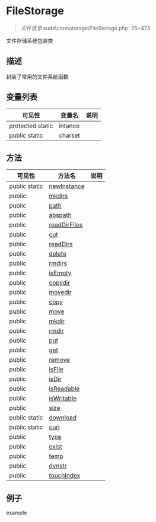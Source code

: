 #  FileStorage 

> *文件信息* suda\core\storage\FileStorage.php: 25~473


文件存储系统包装类


## 描述



封装了常用的文件系统函数


## 变量列表
| 可见性 |  变量名   | 说明 |
|--------|----|------|
| protected  static  | intance | | 
| public  static  | charset | | 

## 方法

| 可见性 | 方法名 | 说明 |
|--------|-------|------|
|  public  static|[newInstance](FileStorage/newInstance.md) |  |
|  public  |[mkdirs](FileStorage/mkdirs.md) |  |
|  public  |[path](FileStorage/path.md) |  |
|  public  |[abspath](FileStorage/abspath.md) |  |
|  public  |[readDirFiles](FileStorage/readDirFiles.md) |  |
|  public  |[cut](FileStorage/cut.md) |  |
|  public  |[readDirs](FileStorage/readDirs.md) |  |
|  public  |[delete](FileStorage/delete.md) |  |
|  public  |[rmdirs](FileStorage/rmdirs.md) |  |
|  public  |[isEmpty](FileStorage/isEmpty.md) |  |
|  public  |[copydir](FileStorage/copydir.md) |  |
|  public  |[movedir](FileStorage/movedir.md) |  |
|  public  |[copy](FileStorage/copy.md) |  |
|  public  |[move](FileStorage/move.md) |  |
|  public  |[mkdir](FileStorage/mkdir.md) |  |
|  public  |[rmdir](FileStorage/rmdir.md) |  |
|  public  |[put](FileStorage/put.md) |  |
|  public  |[get](FileStorage/get.md) |  |
|  public  |[remove](FileStorage/remove.md) |  |
|  public  |[isFile](FileStorage/isFile.md) |  |
|  public  |[isDir](FileStorage/isDir.md) |  |
|  public  |[isReadable](FileStorage/isReadable.md) |  |
|  public  |[isWritable](FileStorage/isWritable.md) |  |
|  public  |[size](FileStorage/size.md) |  |
|  public  static|[download](FileStorage/download.md) |  |
|  public  static|[curl](FileStorage/curl.md) |  |
|  public  |[type](FileStorage/type.md) |  |
|  public  |[exist](FileStorage/exist.md) |  |
|  public  |[temp](FileStorage/temp.md) |  |
|  public  |[dynstr](FileStorage/dynstr.md) |  |
|  public  |[touchIndex](FileStorage/touchIndex.md) |  |
 

## 例子

example